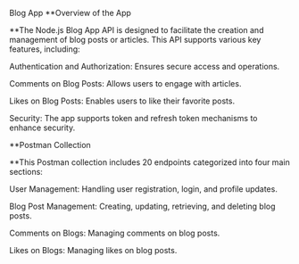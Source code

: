 Blog App
**Overview of the App

**The Node.js Blog App API is designed to facilitate the creation and management of blog posts or articles. This API supports various key features, including:

Authentication and Authorization: Ensures secure access and operations.

Comments on Blog Posts: Allows users to engage with articles.

Likes on Blog Posts: Enables users to like their favorite posts.

Security: The app supports token and refresh token mechanisms to enhance security.

**Postman Collection

**This Postman collection includes 20 endpoints categorized into four main sections:

User Management: Handling user registration, login, and profile updates.

Blog Post Management: Creating, updating, retrieving, and deleting blog posts.

Comments on Blogs: Managing comments on blog posts.

Likes on Blogs: Managing likes on blog posts.

